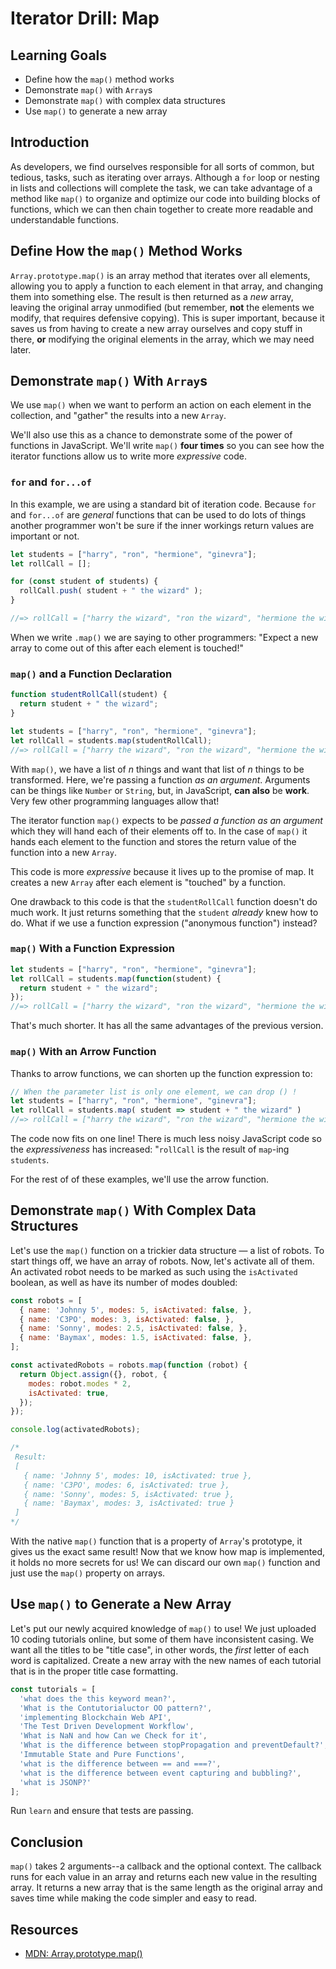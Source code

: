 # Iterator Drill: Map

## Learning Goals

* Define how the `map()` method works
* Demonstrate `map()` with `Array`s
* Demonstrate `map()` with complex data structures
* Use `map()` to generate a new array


## Introduction

As developers, we find ourselves responsible for all sorts of common, but
tedious, tasks, such as iterating over arrays. Although a `for` loop or nesting
in lists and collections will complete the task, we can take advantage of a
method like `map()` to organize and optimize our code into building blocks
of functions, which we can then chain together to create more readable and
understandable functions.

## Define How the `map()` Method Works

`Array.prototype.map()` is an array method that iterates over all elements,
allowing you to apply a function to each element in that array, and changing
them into something else. The result is then returned as a *new* array, leaving
the original array unmodified (but remember, **not** the elements we modify, that
requires defensive copying). This is super important, because it saves us from
having to create a new array ourselves and copy stuff in there, **or** modifying
the original elements in the array, which we may need later.

## Demonstrate `map()` With `Array`s

We use `map()` when we want to perform an action on each element in the collection,
and "gather" the results into a new `Array`.

We'll also use this as a chance to demonstrate some of the power of functions in
JavaScript. We'll write `map()` **four times** so you can see how the iterator
functions allow us to write more _expressive_ code.

### `for` and `for...of`

In this example, we are using a standard bit of iteration code. Because
`for ` and `for...of` are _general_ functions that can be used to do lots
of things another programmer won't be sure if the inner workings return
values are important or not.

```js
let students = ["harry", "ron", "hermione", "ginevra"];
let rollCall = [];

for (const student of students) {
  rollCall.push( student + " the wizard" );
}

//=> rollCall = ["harry the wizard", "ron the wizard", "hermione the wizard", "ginevra the wizard"];
```

When we write `.map()` we are saying to other programmers: "Expect a new array
to come out of this after each element is touched!"

### `map()` and a Function Declaration

```js
function studentRollCall(student) {
  return student + " the wizard";
}

let students = ["harry", "ron", "hermione", "ginevra"];
let rollCall = students.map(studentRollCall);
//=> rollCall = ["harry the wizard", "ron the wizard", "hermione the wizard", "ginevra the wizard"];
```
With `map()`, we have a list of _n_ things and want that list of _n_ things
to be transformed. Here, we're passing a function _as an argument_. Arguments
can be things like `Number` or `String`, but, in JavaScript, **can also** be
**work**. Very few other programming languages allow that!

The iterator function `map()` expects to be _passed a function as an
argument_ which they will hand each of their elements off to. In the case of
`map()` it hands each element to the function and stores the return value of
the function into a new `Array`.

This code is more _expressive_ because it lives up to the promise of map. It
creates a new `Array` after each element is "touched" by a function.

One drawback to this code is that the `studentRollCall` function doesn't do
much work. It just returns something that the `student` _already_ knew how to
do.  What if we use a function expression ("anonymous function") instead?

### `map()` With a Function Expression

```js
let students = ["harry", "ron", "hermione", "ginevra"];
let rollCall = students.map(function(student) {
  return student + " the wizard";
});
//=> rollCall = ["harry the wizard", "ron the wizard", "hermione the wizard", "ginevra the wizard"];
```

That's much shorter. It has all the same advantages of the previous version.

### `map()` With an Arrow Function

Thanks to arrow functions, we can shorten up the function expression to:

```js
// When the parameter list is only one element, we can drop () !
let students = ["harry", "ron", "hermione", "ginevra"];
let rollCall = students.map( student => student + " the wizard" )
//=> rollCall = ["harry the wizard", "ron the wizard", "hermione the wizard", "ginevra the wizard"];
```

The code now fits on one line! There is much less noisy JavaScript code so
the _expressiveness_ has increased: "`rollCall` is the result of `map`-ing
`students`.

For the rest of of these examples, we'll use the arrow function.

## Demonstrate `map()` With Complex Data Structures

Let's use the `map()` function on a trickier data structure — a list of robots.
To start things off, we have an array of robots. Now, let's activate all of
them. An activated robot needs to be marked as such using the `isActivated`
boolean, as well as have its number of modes doubled:

```js
const robots = [
  { name: 'Johnny 5', modes: 5, isActivated: false, },
  { name: 'C3PO', modes: 3, isActivated: false, },
  { name: 'Sonny', modes: 2.5, isActivated: false, },
  { name: 'Baymax', modes: 1.5, isActivated: false, },
];

const activatedRobots = robots.map(function (robot) {
  return Object.assign({}, robot, {
    modes: robot.modes * 2,
    isActivated: true,
  });
});

console.log(activatedRobots);

/*
 Result:
 [
   { name: 'Johnny 5', modes: 10, isActivated: true },
   { name: 'C3PO', modes: 6, isActivated: true },
   { name: 'Sonny', modes: 5, isActivated: true },
   { name: 'Baymax', modes: 3, isActivated: true }
 ]
*/
```

With  the native `map()` function that is a property of `Array`'s prototype,
it gives us the exact same result! Now that we know how map is implemented,
it holds no more secrets for us! We can discard our own `map()` function and
just use the `map()` property on arrays.

## Use `map()` to Generate a New Array

Let's put our newly acquired knowledge of `map()` to use! We just uploaded 10 coding
tutorials online, but some of them have inconsistent casing. We want all the titles
to be "title case", in other words, the _first_ letter of each word is capitalized. 
Create a new array with the new names of each tutorial that is in the proper title
case formatting.

```js
const tutorials = [
  'what does the this keyword mean?', 
  'What is the Contutorialuctor OO pattern?',
  'implementing Blockchain Web API',
  'The Test Driven Development Workflow',
  'What is NaN and how Can we Check for it',
  'What is the difference between stopPropagation and preventDefault?',
  'Immutable State and Pure Functions',
  'what is the difference between == and ===?',
  'what is the difference between event capturing and bubbling?',
  'what is JSONP?'
];
```

Run `learn` and ensure that tests are passing.

## Conclusion

`map()` takes 2 arguments--a callback and the optional context. The callback runs
for each value in an array and returns each new value in the resulting array. It
returns a new array that is the same length as the original array and saves time
while making the code simpler and easy to read.

## Resources

- [MDN: Array.prototype.map()](https://developer.mozilla.org/en-US/docs/Web/JavaScript/Reference/Global_Objects/Array/map)
